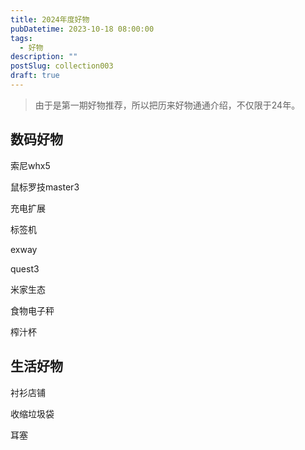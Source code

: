 ```yaml
---
title: 2024年度好物
pubDatetime: 2023-10-18 08:00:00
tags:
  - 好物
description: ""
postSlug: collection003
draft: true
---
```


> 由于是第一期好物推荐，所以把历来好物通通介绍，不仅限于24年。

## 数码好物

索尼whx5

鼠标罗技master3

充电扩展

标签机

exway

quest3

米家生态

食物电子秤

榨汁杯

## 生活好物

衬衫店铺

收缩垃圾袋

耳塞
